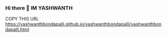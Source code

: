 ### Hi there 👋 IM YASHWANTH 
 COPY THIS URL
 https://yashwanthbondapalli.github.io/yashwanthbondapalli/yashwanthbondapalli.html

